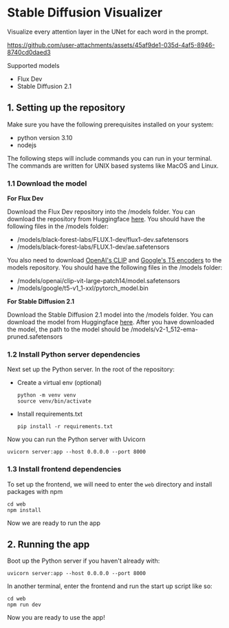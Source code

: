 # Stable Diffusion Visualizer
Visualize every attention layer in the UNet for each word in the prompt.


https://github.com/user-attachments/assets/45af9de1-035d-4af5-8946-8740cd0daed3


Supported models
- Flux Dev
- Stable Diffusion 2.1


## 1. Setting up the repository
Make sure you have the following prerequisites installed on your system:
- python version 3.10
- nodejs

The following steps will include commands you can run in your terminal. The commands are written for UNIX based systems like MacOS and Linux.

### 1.1 Download the model
**For Flux Dev**

Download the Flux Dev repository into the /models folder. You can download the repository from Huggingface [here](https://huggingface.co/black-forest-labs/FLUX.1-dev). You should have the following files in the /models folder:
- /models/black-forest-labs/FLUX.1-dev/flux1-dev.safetensors
- /models/black-forest-labs/FLUX.1-dev/ae.safetensors

You also need to download [OpenAI's CLIP](https://huggingface.co/openai/clip-vit-large-patch14) and [Google's T5 encoders](https://huggingface.co/google/t5-v1_1-xxl) to the models repository.
You should have the following files in the /models folder:
- /models/openai/clip-vit-large-patch14/model.safetensors 
- /models/google/t5-v1_1-xxl/pytorch_model.bin



**For Stable Diffusion 2.1**

Download the Stable Diffusion 2.1 model into the /models folder. You can download the model from Huggingface [here](https://huggingface.co/stabilityai/stable-diffusion-2-1-base/blob/main/v2-1_512-ema-pruned.safetensors).
After you have downloaded the model, the path to the model should be /models/v2-1_512-ema-pruned.safetensors

### 1.2 Install Python server dependencies
Next set up the Python server. In the root of the repository:
- Create a virtual env (optional)
  ```
  python -m venv venv
  source venv/bin/activate
  ```
- Install requirements.txt
  ```
  pip install -r requirements.txt
  ```

Now you can run the Python server with Uvicorn
```
uvicorn server:app --host 0.0.0.0 --port 8000
```

### 1.3 Install frontend dependencies
To set up the frontend, we will need to enter the `web` directory and install packages with npm
```
cd web
npm install
```

Now we are ready to run the app

## 2. Running the app
Boot up the Python server if you haven't already with:
```
uvicorn server:app --host 0.0.0.0 --port 8000
```

In another terminal, enter the frontend and run the start up script like so:
```
cd web
npm run dev
```

Now you are ready to use the app!
